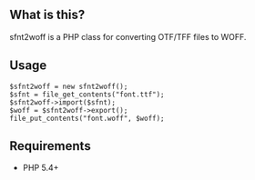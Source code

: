 ## What is this?

sfnt2woff is a PHP class for converting OTF/TFF files to WOFF.

## Usage

    $sfnt2woff = new sfnt2woff();
    $sfnt = file_get_contents("font.ttf");
    $sfnt2woff->import($sfnt);
    $woff = $sfnt2woff->export();
    file_put_contents("font.woff", $woff);

## Requirements

* PHP 5.4+
